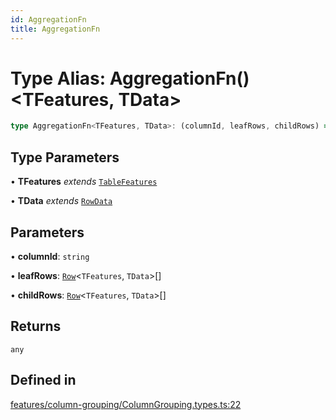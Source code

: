```yaml
---
id: AggregationFn
title: AggregationFn
---
```


# Type Alias: AggregationFn()\<TFeatures, TData\>

```ts
type AggregationFn<TFeatures, TData>: (columnId, leafRows, childRows) => any;
```

## Type Parameters

• **TFeatures** *extends* [`TableFeatures`](../interfaces/tablefeatures.md)

• **TData** *extends* [`RowData`](rowdata.md)

## Parameters

• **columnId**: `string`

• **leafRows**: [`Row`](row.md)\<`TFeatures`, `TData`\>[]

• **childRows**: [`Row`](row.md)\<`TFeatures`, `TData`\>[]

## Returns

`any`

## Defined in

[features/column-grouping/ColumnGrouping.types.ts:22](https://github.com/TanStack/table/blob/b1e6b79157b0debc7222660572b06c8b857f4605/packages/table-core/src/features/column-grouping/ColumnGrouping.types.ts#L22)
